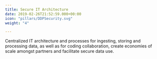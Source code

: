 ```yaml
---
title: Secure IT Architecture
date: 2019-02-26T21:52:59.000+00:00
icon: "pillars/DDPSecurity.svg"
weight: "4"

---
```

Centralized IT architecture and processes for ingesting, storing and processing data, as well as for coding collaboration, create economies of scale amongst partners and facilitate secure data use.